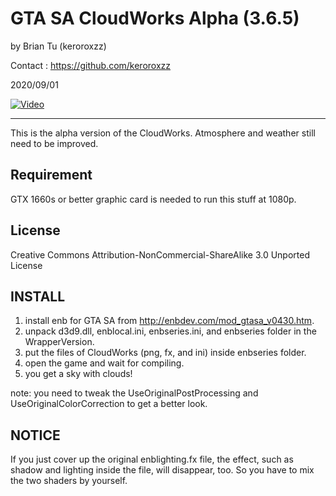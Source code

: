 GTA SA CloudWorks Alpha (3.6.5)
=================================

by Brian Tu (keroroxzz)

Contact : https://github.com/keroroxzz

2020/09/01

[![Video](https://img.youtube.com/vi/cPkl2mAcvCo/0.jpg)](https://www.youtube.com/watch?v=cPkl2mAcvCo)

---------------------------------

This is the alpha version of the CloudWorks.
Atmosphere and weather still need to be improved.

Requirement
---------------------------------

GTX 1660s or better graphic card is needed to run this stuff at 1080p.

License
---------------------------------
Creative Commons Attribution-NonCommercial-ShareAlike 3.0 Unported License

INSTALL
---------------------------------

1. install enb for GTA SA from http://enbdev.com/mod_gtasa_v0430.htm.
2. unpack d3d9.dll, enblocal.ini, enbseries.ini, and enbseries folder in the WrapperVersion.
3. put the files of CloudWorks (png, fx, and ini) inside enbseries folder.
4. open the game and wait for compiling.
5. you get a sky with clouds!

note: you need to tweak the UseOriginalPostProcessing and UseOriginalColorCorrection to get a better look.

NOTICE
---------------------------------

If you just cover up the original enblighting.fx file, the effect, such as shadow and lighting inside the file, will disappear, too.
So you have to mix the two shaders by yourself.
